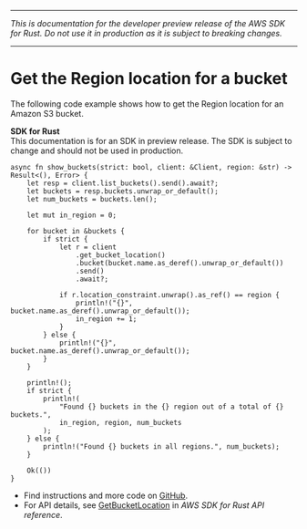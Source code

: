 --------

 *This is documentation for the developer preview release of the AWS SDK for Rust\. Do not use it in production as it is subject to breaking changes\.* 

--------

# Get the Region location for a bucket<a name="s3_GetBucketLocation_rust_topic"></a>

The following code example shows how to get the Region location for an Amazon S3 bucket\.

**SDK for Rust**  
This documentation is for an SDK in preview release\. The SDK is subject to change and should not be used in production\.
  

```
async fn show_buckets(strict: bool, client: &Client, region: &str) -> Result<(), Error> {
    let resp = client.list_buckets().send().await?;
    let buckets = resp.buckets.unwrap_or_default();
    let num_buckets = buckets.len();

    let mut in_region = 0;

    for bucket in &buckets {
        if strict {
            let r = client
                .get_bucket_location()
                .bucket(bucket.name.as_deref().unwrap_or_default())
                .send()
                .await?;

            if r.location_constraint.unwrap().as_ref() == region {
                println!("{}", bucket.name.as_deref().unwrap_or_default());
                in_region += 1;
            }
        } else {
            println!("{}", bucket.name.as_deref().unwrap_or_default());
        }
    }

    println!();
    if strict {
        println!(
            "Found {} buckets in the {} region out of a total of {} buckets.",
            in_region, region, num_buckets
        );
    } else {
        println!("Found {} buckets in all regions.", num_buckets);
    }

    Ok(())
}
```
+  Find instructions and more code on [GitHub](https://github.com/awsdocs/aws-doc-sdk-examples/tree/main/.rust_alpha/s3#code-examples)\. 
+  For API details, see [GetBucketLocation](https://awslabs.github.io/aws-sdk-rust/) in *AWS SDK for Rust API reference*\. 